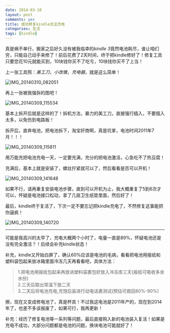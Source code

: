 ```yaml
---
date: 2014-03-10
layout: post
comments: yes
title: 成功修复kindle无法充电
categories: 生活
tags: [kindle]
---
```


真是祸不单行，搬家之后好久没有被我临幸的*kindle 3*竟然电池耗尽，谁让咱们穷，只能自己动手来修了！前后花费了2天时间，终于把kindle修好了！修复工具只要您花10元就能买到，10块钱你买不了吃亏，10块钱你买不了上当！

上一张工具照：*美工刀*，*小改锥*，*充电器*，就是这么简单！

![IMG_20140310_082051](/uploads/2014/03/IMG_20140310_082051.jpg)

再上一张被我强拆的图吧！

![IMG_20140309_115534](/uploads/2014/03/IMG_20140309_115534.jpg)

基本上拆开后就是这样的了！拆机方法，暴力的美工刀，直接强行插入，不要插入太多，以免伤到电路板！

拆开后，直奔电池，把电池拆下，淘宝奸商啊，真是坑爹，电池时间2011年7月！！！

![IMG_20140309_115811](/uploads/2014/03/IMG_20140309_115811.jpg)

用万能充把电池充电一天，一定要充满，充分的把电池激活，心急吃不了热豆腐！

充满后，基本上就是安装了，螺丝拧紧就可以了，然后看看是否可以开机！

![IMG_20140309_141648](/uploads/2014/03/IMG_20140309_141648.jpg)

如果不行，请再重复安装电池步骤，直到可以开机为止，我大概重复了5到6次才可以，怀疑是电池接口松动，拿了几层卫生纸垫里面，然后好了！

最后，kindle终于复活了，下次一定不要忘记把kindle充电了，不然修复这事能把你逼疯！

![IMG_20140309_140720](/uploads/2014/03/IMG_20140309_140720.jpg)

----

可能是我高兴的太早了，充电大概两个小时了，电量一直是89%，怀疑电池还是没有完全激活？！后续会补充kindle状态！

补充，kindle又开始白屏了，确认60%应该是电池的毛病，看看把电池用报纸和塑料袋包起来放冰箱里面冷冻几天再看看吧，具体方法：

> 1.把电池用报纸包起来再放进塑料袋裹包好放入冷冻库三天(报纸可吸收多余水份)   
> 2.三天后取出常温下放二天  
> 3.二天后将电池充电,充饱后装进行动电话裹测试(预估可救回80%-90%)   

擦，现在又变成修电池了，真是杯具！不过我这电池是2011年产的，现在到2014年了，也差不多该报废了，如果可行，我再更新！

补充：经历了修复电池等一系列等问题，最后直接购入新的电池装入复活！如果是充电不成功，大部分问题都是电池的问题，换块电池可能就好了！